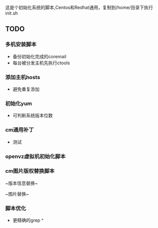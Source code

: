 这是个初始化系统的脚本,Centos和Redhat通用，复制到/home/目录下执行init.sh

## TODO
### 多机安装脚本
- 备份初始化完成的coremail
- 每台被分发主机先执行ctools

### 添加主机hosts
- 避免重复添加

### 初始化yum
- 可判断系统版本位数

### cm通用补丁
- 测试

### openvz虚拟机初始化脚本

### cm图片版权替换脚本
~版本信息替换~

~图片替换~

### 脚本优化
- 更精确的grep ^
